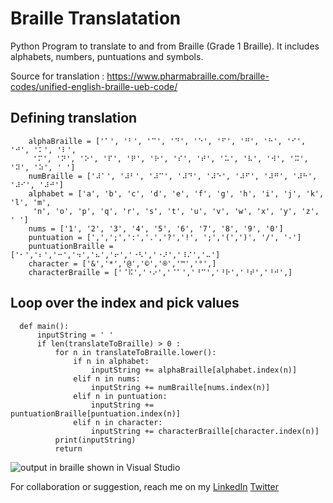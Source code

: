 # Braille Translatation

Python Program to translate to and from Braille (Grade 1 Braille). It includes alphabets, numbers, puntuations and symbols. 

Source for translation : https://www.pharmabraille.com/braille-codes/unified-english-braille-ueb-code/ 

## Defining translation 
        
        
        alphaBraille = ['⠁', '⠃', '⠉', '⠙', '⠑', '⠋', '⠛', '⠓', '⠊', '⠚', '⠅', '⠇',
         '⠍', '⠝', '⠕', '⠏', '⠟', '⠗', '⠎', '⠞', '⠥', '⠧', '⠺', '⠭', '⠽', '⠵', ' ']
        numBraille = ['⠼⠁', '⠼⠃', '⠼⠉', '⠼⠙', '⠼⠑', '⠼⠋', '⠼⠛', '⠼⠓', '⠼⠊', '⠼⠚']
        alphabet = ['a', 'b', 'c', 'd', 'e', 'f', 'g', 'h', 'i', 'j', 'k', 'l', 'm',
         'n', 'o', 'p', 'q', 'r', 's', 't', 'u', 'v', 'w', 'x', 'y', 'z', ' ']
        nums = ['1', '2', '3', '4', '5', '6', '7', '8', '9', '0']
        puntuation = [',',';',':','.','?','!', ';','(',')', '/', '-']
        puntuationBraille = ['⠂','⠆','⠒','⠲','⠦','⠖','⠐⠣','⠐⠜','⠸⠌','⠤']
        character = ['&','*','@','©','®','™','°',]
        characterBraille = ['⠈⠯','⠐⠔','⠈⠁','⠘⠉','⠘⠗','⠘⠞','⠘⠚',]

## Loop over the index and pick values 


      def main():
          inputString = ' '
          if len(translateToBraille) > 0 : 
              for n in translateToBraille.lower():
                  if n in alphabet:
                      inputString += alphaBraille[alphabet.index(n)]
                  elif n in nums:
                      inputString += numBraille[nums.index(n)]
                  elif n in puntuation:
                      inputString += puntuationBraille[puntuation.index(n)]
                  elif n in character:
                      inputString += characterBraille[character.index(n)]
              print(inputString)
              return


![output in braille shown in Visual Studio](https://dev-to-uploads.s3.amazonaws.com/uploads/articles/feb32ggm6keogym91wn1.jpg)


For collaboration or suggestion, reach me on my  [LinkedIn](www.linkedin.com/in/swapanroy/) [Twitter](www.twitter.com/royswapan)
